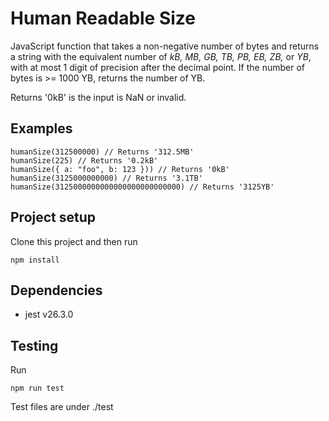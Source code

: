# Human Readable Size
JavaScript function that takes a non-negative number of bytes and returns a string with the equivalent number of *kB, MB, GB, TB, PB, EB, ZB,* or *YB*, with at most 1 digit of precision after the decimal point. If the number of bytes is >= 1000 YB, returns the number of YB.

Returns '0kB' is the input is NaN or invalid.

## Examples
```
humanSize(312500000) // Returns '312.5MB'
humanSize(225) // Returns '0.2kB'
humanSize({ a: "foo", b: 123 })) // Returns '0kB'
humanSize(3125000000000) // Returns '3.1TB'
humanSize(3125000000000000000000000000) // Returns '3125YB'
```

## Project setup
Clone this project and then run
```
npm install
```

## Dependencies
 - jest v26.3.0

## Testing
Run
```
npm run test
```
Test files are under ./test
